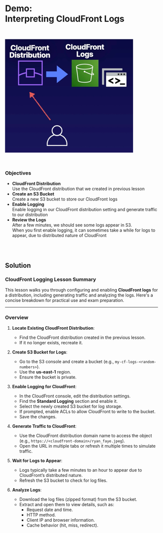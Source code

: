 # Demo:<br>Interpreting CloudFront Logs

<br>

![](../img/demo/7.13.CloudFront-InterpretingLogs.png)

<br>

### Objectives
- **CloudFront Distribution**<br>Use the CloudFront distribution that we created in previous lesson
- **Create an S3 Bucket**<br>Create a new S3 bucket to store our CloudFront logs
- **Enable Logging**<br>Enable logging in our CloudFront distribution setting and generate traffic to our distribution
- **Review the Logs**<br>After a few minutes, we should see some logs appear in S3.<br>When you first enable logging, it can sometimes take a while for logs to appear, due to distributed nature of CloudFront

<br><br>

## Solution
### **CloudFront Logging Lesson Summary**

This lesson walks you through configuring and enabling **CloudFront logs** for a distribution, including generating traffic and analyzing the logs. Here's a concise breakdown for practical use and exam preparation.

---

### **Overview**
1. **Locate Existing CloudFront Distribution**:
   - Find the CloudFront distribution created in the previous lesson.
   - If it no longer exists, recreate it.

2. **Create S3 Bucket for Logs**:
   - Go to the S3 console and create a bucket (e.g., `my-cf-logs-<random-numbers>`).
   - Use the **us-east-1** region.
   - Ensure the bucket is private.

3. **Enable Logging for CloudFront**:
   - In the CloudFront console, edit the distribution settings.
   - Find the **Standard Logging** section and enable it.
   - Select the newly created S3 bucket for log storage.
   - If prompted, enable ACLs to allow CloudFront to write to the bucket.
   - Save the changes.

4. **Generate Traffic to CloudFront**:
   - Use the CloudFront distribution domain name to access the object (e.g., `https://<cloudfront-domain>/ryan_faye.jpeg`).
   - Open the URL in multiple tabs or refresh it multiple times to simulate traffic.

5. **Wait for Logs to Appear**:
   - Logs typically take a few minutes to an hour to appear due to CloudFront’s distributed nature.
   - Refresh the S3 bucket to check for log files.

6. **Analyze Logs**:
   - Download the log files (zipped format) from the S3 bucket.
   - Extract and open them to view details, such as:
     - Request date and time.
     - HTTP method.
     - Client IP and browser information.
     - Cache behavior (hit, miss, redirect).

